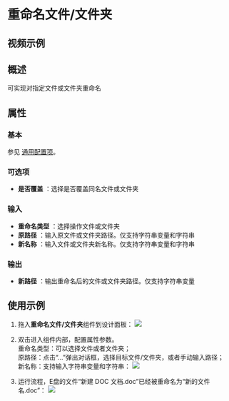 # 重命名文件/文件夹

## 视频示例

## 概述

可实现对指定文件或文件夹重命名

## 属性

### 基本

参见 [通用配置项](../Appendix/CommonConfigurationItems.md)。

### 可选项

- **是否覆盖** ：选择是否覆盖同名文件或文件夹

### 输入

- **重命名类型** ：选择操作文件或文件夹
- **原路径** ：输入原文件或文件夹路径。仅支持字符串变量和字符串
- **新名称** ：输入文件或文件夹新名称。仅支持字符串变量和字符串

### 输出

- **新路径** ：输出重命名后的文件或文件夹路径。仅支持字符串变量

## 使用示例

1. 拖入**重命名文件/文件夹**组件到设计面板：
![](https://docimages.blob.core.chinacloudapi.cn/images/Activities/renameFile-1.png)

2. 双击进入组件内部，配置属性参数。
<br/> 重命名类型：可以选择文件或者文件夹；
<br/> 原路径：点击“...”弹出对话框，选择目标文件/文件夹，或者手动输入路径；
<br/> 新名称：支持输入字符串变量和字符串：
![](https://docimages.blob.core.chinacloudapi.cn/images/Activities/renameFile-2.png)

3. 运行流程，E盘的文件“新建 DOC 文档.doc”已经被重命名为“新的文件名.doc”：
![](https://docimages.blob.core.chinacloudapi.cn/images/Activities/renameFile-4.png)